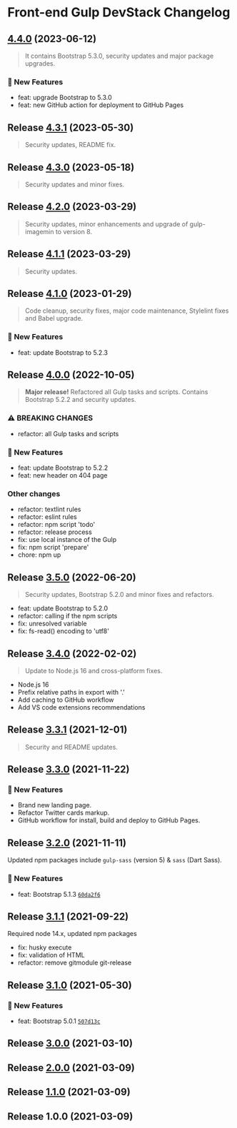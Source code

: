 # Front-end Gulp DevStack Changelog

## [4.4.0](https://github.com/cebreus/gulp-devstack/compare/4.0.0...4.4.0) (2023-06-12)

> It contains Bootstrap 5.3.0, security updates and major package upgrades.

### 🚀 New Features

*   feat: upgrade Bootstrap to 5.3.0
*   feat: new GitHub action for deployment to GitHub Pages

## Release [4.3.1](https://github.com/cebreus/gulp-devstack/compare/4.0.0...4.3.1) (2023-05-30)

> Security updates, README fix.

## Release [4.3.0](https://github.com/cebreus/gulp-devstack/compare/4.0.0...4.3.0) (2023-05-18)

> Security updates and minor fixes.

## Release [4.2.0](https://github.com/cebreus/gulp-devstack/compare/4.0.0...4.2.0) (2023-03-29)

> Security updates, minor enhancements and upgrade of gulp-imagemin to version 8.

## Release [4.1.1](https://github.com/cebreus/gulp-devstack/compare/4.0.0...4.1.1) (2023-03-29)

> Security updates.

## Release [4.1.0](https://github.com/cebreus/gulp-devstack/compare/4.0.0...4.1.0) (2023-01-29)

> Code cleanup, security fixes, major code maintenance, Stylelint fixes and Babel upgrade.

### 🚀 New Features

*   feat: update Bootstrap to 5.2.3

## Release [4.0.0](https://github.com/cebreus/gulp-devstack/compare/3.5.0...4.0.0) (2022-10-05)

> **Major release!** Refactored all Gulp tasks and scripts. Contains Bootstrap 5.2.2 and security updates.

### ⚠️ BREAKING CHANGES

*   refactor: all Gulp tasks and scripts

### 🚀 New Features

*   feat: update Bootstrap to 5.2.2
*   feat: new header on 404 page

### Other changes

*   refactor: textlint rules
*   refactor: eslint rules
*   refactor: npm script 'todo'
*   refactor: release process
*   fix: use local instance of the Gulp
*   fix: npm script 'prepare'
*   chore: npm up

## Release [3.5.0](https://github.com/cebreus/gulp-devstack/compare/3.4.0...3.5.0) (2022-06-20)

> Security updates, Bootstrap 5.2.0 and minor fixes and refactors.

*   feat: update Bootstrap to 5.2.0
*   refactor: calling if the npm scripts
*   fix: unresolved variable
*   fix: fs-read() encoding to 'utf8'

## Release [3.4.0](https://github.com/cebreus/gulp-devstack/compare/3.3.1...3.4.0) (2022-02-02)

> Update to Node.js 16 and cross-platform fixes.

*   Node.js 16
*   Prefix relative paths in export with '.'
*   Add caching to GitHub workflow
*   Add VS code extensions recommendations

## Release [3.3.1](https://github.com/cebreus/gulp-devstack/compare/3.3.0...3.3.1) (2021-12-01)

> Security and README updates.

## Release [3.3.0](https://github.com/cebreus/gulp-devstack/compare/3.2.0...3.3.0) (2021-11-22)

### 🚀 New Features

*   Brand new landing page.
*   Refactor Twitter cards markup.
*   GitHub workflow for install, build and deploy to GitHub Pages.

## Release [3.2.0](https://github.com/cebreus/gulp-devstack/compare/3.1.1...3.2.0) (2021-11-11)

Updated npm packages include `gulp-sass` (version 5) & `sass` (Dart Sass).

### 🚀 New Features

*   feat: Bootstrap 5.1.3 [`60da2f6`](https://github.com/cebreus/gulp-devstack/commit/60da2f6b6d7343c41c09983cdfd8ba604a6195c1)

## Release [3.1.1](https://github.com/cebreus/gulp-devstack/compare/3.1.0...3.1.1) (2021-09-22)

Required node 14.x, updated npm packages

*   fix: husky execute
*   fix: validation of HTML
*   refactor: remove gitmodule git-release

## Release [3.1.0](https://github.com/cebreus/gulp-devstack/compare/3.0.0...3.1.0) (2021-05-30)

### 🚀 New Features

*   feat: Bootstrap 5.0.1 [`507d13c`](https://github.com/cebreus/gulp-devstack/commit/507d13c45b77e1fc47ee8c232ddba165649946a6)

## Release [3.0.0](https://github.com/cebreus/gulp-devstack/compare/2.0.0...3.0.0) (2021-03-10)

## Release [2.0.0](https://github.com/cebreus/gulp-devstack/compare/1.1.0...2.0.0) (2021-03-09)

## Release [1.1.0](https://github.com/cebreus/gulp-devstack/compare/1.0.0...1.1.0) (2021-03-09)

## Release 1.0.0 (2021-03-09)
